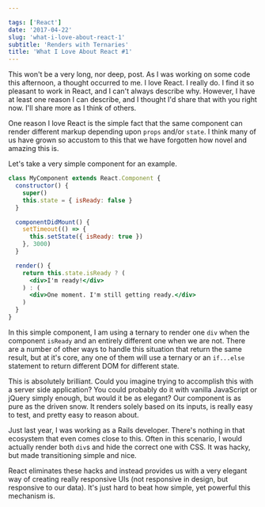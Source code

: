 ```yaml
---

tags: ['React']
date: '2017-04-22'
slug: 'what-i-love-about-react-1'
subtitle: 'Renders with Ternaries'
title: 'What I Love About React #1'
---
```


This won't be a very long, nor deep, post. As I was working on some code this afternoon, a thought occurred to me. I love React. I really do. I find it so pleasant to work in React, and I can't always describe why. However, I have at least one reason I can describe, and I thought I'd share that with you right now. I'll share more as I think of others.

One reason I love React is the simple fact that the same component can render different markup depending upon `props` and/or `state`. I think many of us have grown so accustom to this that we have forgotten how novel and amazing this is.

Let's take a very simple component for an example.

```jsx
class MyComponent extends React.Component {
  constructor() {
    super()
    this.state = { isReady: false }
  }

  componentDidMount() {
    setTimeout(() => {
      this.setState({ isReady: true })
    }, 3000)
  }

  render() {
    return this.state.isReady ? (
      <div>I'm ready!</div>
    ) : (
      <div>One moment. I'm still getting ready.</div>
    )
  }
}
```

In this simple component, I am using a ternary to render one `div` when the component `isReady` and an entirely different one when we are not. There are a number of other ways to handle this situation that return the same result, but at it's core, any one of them will use a ternary or an `if...else` statement to return different DOM for different state.

This is absolutely brilliant. Could you imagine trying to accomplish this with a server side application? You could probably do it with vanilla JavaScript or jQuery simply enough, but would it be as elegant? Our component is as pure as the driven snow. It renders solely based on its inputs, is really easy to test, and pretty easy to reason about.

Just last year, I was working as a Rails developer. There's nothing in that ecosystem that even comes close to this. Often in this scenario, I would actually render both `div`s and hide the correct one with CSS. It was hacky, but made transitioning simple and nice.

React eliminates these hacks and instead provides us with a very elegant way of creating really responsive UIs (not responsive in design, but responsive to our data). It's just hard to beat how simple, yet powerful this mechanism is.
